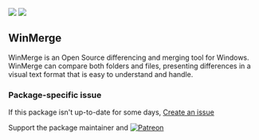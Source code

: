 [![](https://img.shields.io/chocolatey/v/winmerge?color=green&label=winmerge)](https://chocolatey.org/packages/winmerge) [![](https://img.shields.io/chocolatey/dt/winmerge)](https://chocolatey.org/packages/winmerge)

## WinMerge
WinMerge is an Open Source differencing and merging tool for Windows. WinMerge can compare both 
folders and files, presenting differences in a visual text format that is easy to understand and handle.

### Package-specific issue
If this package isn't up-to-date for some days, [Create an issue](https://github.com/tunisiano187/Chocolatey-packages/issues/new/choose)

Support the package maintainer and [![Patreon](https://cdn.jsdelivr.net/gh/tunisiano187/Chocolatey-packages@d15c4e19c709e7148588d4523ffc6dd3cd3c7e5e/icons/patreon.png)](https://www.patreon.com/tunisiano)
